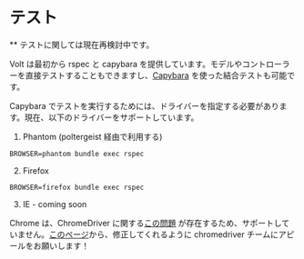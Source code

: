 # テスト

** テストに関しては現在再検討中です。

Volt は最初から rspec と capybara を提供しています。モデルやコントローラーを直接テストすることもできますし、[Capybara](https://github.com/jnicklas/capybara) を使った結合テストも可能です。

Capybara でテストを実行するためには、ドライバーを指定する必要があります。現在、以下のドライバーをサポートしています。

1. Phantom (poltergeist 経由で利用する)

```BROWSER=phantom bundle exec rspec```

2. Firefox

```BROWSER=firefox bundle exec rspec```

3. IE - coming soon

Chrome は、ChromeDriver に関する[この問題](https://code.google.com/p/chromedriver/issues/detail?id=887#makechanges) が存在するため、サポートしていません。[このページ](https://code.google.com/p/chromedriver/issues/detail?id=887#makechanges)から、修正してくれるように chromedriver チームにアピールをお願いします！
